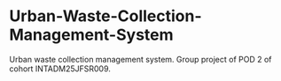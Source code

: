 # Urban-Waste-Collection-Management-System
Urban waste collection management system. Group project of POD 2 of cohort INTADM25JFSR009.
